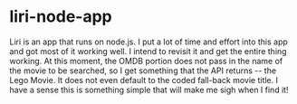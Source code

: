 # liri-node-app
Liri is an app that runs on node.js. I put a lot of time and effort into this app and got most of it working well. I intend to revisit it and get the entire thing working. At this moment, the OMDB portion does not pass in the name of the movie to be searched, so I get something that the API returns -- the Lego Movie. It does not even default to the coded fall-back movie title. I have a sense this is something simple that will make me sigh when I find it!
